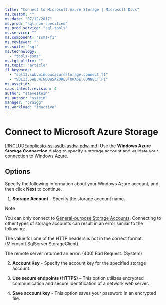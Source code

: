 ```yaml
---
title: "Connect to Microsoft Azure Storage | Microsoft Docs"
ms.custom: ""
ms.date: "07/12/2017"
ms.prod: "sql-non-specified"
ms.prod_service: "sql-tools"
ms.service: ""
ms.component: "ssms-f1"
ms.reviewer: ""
ms.suite: "sql"
ms.technology: 
  - "tools-ssms"
ms.tgt_pltfrm: ""
ms.topic: "article"
f1_keywords: 
  - "sql13.swb.windowsazurestorage.connect.f1"
  - "SQL13.SWB.WINDOWSAZURESTORAGE.CONNECT.F1"
ms.assetid:
caps.latest.revision: 4
author: "stevestein"
ms.author: "sstein"
manager: "craigg"
ms.workload: "Inactive"
---
```

# Connect to Microsoft Azure Storage
[!INCLUDE[appliesto-ss-asdb-asdw-pdw-md](../../includes/appliesto-ss-asdb-asdw-pdw-md.md)]
Use the **Windows Azure Storage Connection** dialog to specify a storage account and validate your connection to Windows Azure.  
  
## Options  
Specify the following information about your Windows Azure account, and then click **Next** to continue.  
  
1.  **Storage Account** - Specify the storage account name.

   >[!NOTE]
   > You can only connect to [General-purpose Storage Accounts](https://docs.microsoft.com/en-us/azure/storage/storage-introduction#introducing-the-azure-storage-services). Connecting to other types of storage accounts can result in an error similar to the following:
   >
   >  The value for one of the HTTP headers is not in the correct format. (Microsoft.SqlServer.StorageClient).
   >
   >  The remote server returned an error: (400) Bad Request. (System)

2.  **Account Key** - Specify the account key for the specified storage account.  
  
3.  **Use secure endpoints (HTTPS)** – This option utilizes encrypted communication and secure identification of a network web server.  
  
4.  **Save account key** - This option saves your password in an encrypted file.  
  
